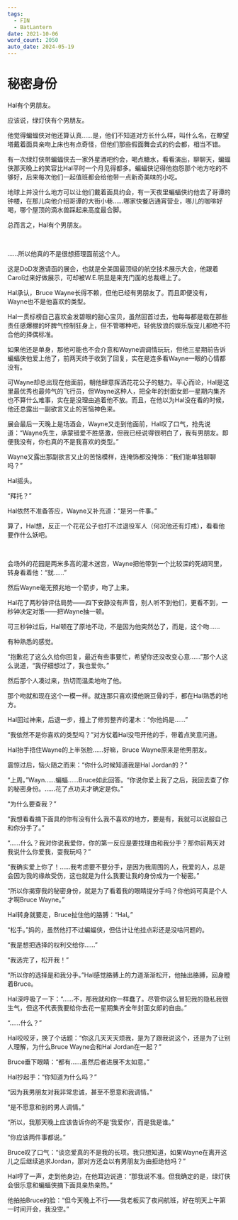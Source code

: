 ```yaml
---
tags:
  - FIN
  - BatLantern
date: 2021-10-06
word_count: 2050
auto_date: 2024-05-19
---
```


# 秘密身份

Hal有个男朋友。

应该说，绿灯侠有个男朋友。

他觉得蝙蝠侠对他还算认真……是，他们不知道对方长什么样，叫什么名，在瞭望塔戴着面具亲吻上床也有点奇怪，但他们那些假面舞会式的约会都，相当不错。

有一次绿灯侠带蝙蝠侠去一家外星酒吧约会，喝点糖水，看看演出，聊聊天，蝙蝠侠那天晚上的笑容比Hal平时一个月见得都多。蝙蝠侠记得他抱怨那个地方吃的不够好，后来每次他们一起值班都会给他带一点新奇美味的小吃。

地球上并没什么地方可以让他们戴着面具约会，有一天夜里蝙蝠侠约他去了哥谭的钟楼，在那儿向他介绍哥谭的大街小巷……哪家快餐店通宵营业，哪儿的咖啡好喝，哪个屋顶的滴水兽踩起来高度最合脚。

总而言之，Hal有个男朋友。

<br>

……所以他真的不是很想搭理面前这个人。

这是DoD发邀请函的展会，也就是全美国最顶级的航空技术展示大会，他跟着Carol过来好做展示，可却被W.E.明显是来充门面的总裁缠上了。

Hal承认，Bruce Wayne长得不赖，但他已经有男朋友了。而且即便没有，Wayne也不是他喜欢的类型。

Hal一贯标榜自己喜欢金发碧眼的甜心宝贝，虽然回首过去，他每每都是栽在那些责任感爆棚的坏脾气控制狂身上，但不管哪种吧，轻佻放浪的娱乐版宠儿都绝不符合他的择偶标准。

如果他还是单身，那他可能也不会介意和Wayne调调情玩玩，但他三星期前告诉蝙蝠侠他爱上他了，前两天终于收到了回复，实在是连多看Wayne一眼的心情都没有。

可Wayne却总出现在他面前，朝他肆意挥洒花花公子的魅力。平心而论，Hal是这里最优秀也最帅气的飞行员，但Wayne这种人，把全年的封面女郎一星期内集齐也不算什么难事，实在是没理由追着他不放。而且，在他以为Hal没在看的时候，他还总露出一副欲言又止的苦恼神色来。

展会最后一天晚上是场酒会，Wayne又走到他面前，Hal叹了口气，抢先说道：“Wayne先生，承蒙错爱不胜感激，但我已经说得很明白了，我有男朋友。即便我没有，你也真的不是我喜欢的类型。”

Wayne又露出那副欲言又止的苦恼模样，连掩饰都没掩饰：“我们能单独聊聊吗？”

Hal摇头。

“拜托？”

Hal依然不准备答应，Wayne又补充道：“是另一件事。”

算了，Hal想，反正一个花花公子也打不过退役军人（何况他还有灯戒），看看他要作什么妖吧。

<br>

会场外的花园是两米多高的灌木迷宫，Wayne把他带到一个比较深的死胡同里，转身看着他：“就……”

然后Wayne毫无预兆地一个箭步，吻了上来。

Hal花了两秒钟评估局势——四下安静没有声音，别人听不到他们，更看不到，一秒钟决定对策——把Wayne抽一顿。

可三秒钟过后，Hal顿在了原地不动，不是因为他突然怂了，而是，这个吻……

有种熟悉的感觉。

“抱歉花了这么久给你回复，最近有些事要忙，希望你还没改变心意……”那个人这么说道，“我仔细想过了，我也爱你。”

然后那个人凑过来，热切而温柔地吻了他。

那个吻就和现在这个一模一样。就连那只喜欢摸他豌豆骨的手，都在Hal熟悉的地方。

Hal回过神来，后退一步，撞上了修剪整齐的灌木：“你他妈是……”

“我依然不是你喜欢的类型吗？”对方仗着Hal没甩开他的手，带着点笑意问道。

Hal抬手捂住Wayne的上半张脸……好嘛，Bruce Wayne原来是他男朋友。

震惊过后，恼火随之而来：“你什么时候知道我是Hal Jordan的？”

“上周。”Wayn……蝙蝠……Bruce如此回答。“你说你爱上我了之后，我回去查了你的秘密身份。……花了点功夫才确定是你。”

“为什么要查我？”

“我想看看摘下面具的你有没有什么我不喜欢的地方，要是有，我就可以说服自己和你分手了。”

“……什么？我对你说我爱你，你的第一反应是要找理由和我分手？那你前两天对我说什么你爱我，耍我玩吗？”

“我确实爱上你了！……我考虑要不要分手，是因为我周围的人，我爱的人，总是会因为我的缘故受伤，这也就是为什么我要让我的身份成为一个秘密。”

“所以你揭穿我的秘密身份，就是为了看着我的眼睛提分手吗？你他妈可真是个人才啊Bruce Wayne。”

Hal转身就要走，Bruce扯住他的胳膊：“Hal。”

“松手。”妈的，虽然他打不过蝙蝠侠，但估计让他挂点彩还是没啥问题的。

“我是想把选择的权利交给你……”

“我选完了，松开我！”

“所以你的选择是和我分手。”Hal感觉胳膊上的力道渐渐松开，他抽出胳膊，回身瞪着Bruce。

Hal深呼吸了一下：“……不，那我就和你一样蠢了。尽管你这么冒犯我的隐私我很生气，但这不代表我要给你去花一星期集齐全年封面女郎的自由。”

“……什么？”

Hal咬咬牙，换了个话题：“你这几天天天烦我，是为了跟我说这个，还是为了让别人理解，为什么Bruce Wayne会和Hal Jordan在一起？”

Bruce垂下眼睛：“都有……虽然后者进展不太如意。”

Hal抄起手：“你知道为什么吗？”

“因为我男朋友对我非常忠诚，甚至不愿意和我调情。”

“是不愿意和别的男人调情。”

“所以，我那天晚上应该告诉你的不是‘我爱你’，而是我是谁。”

“你应该两件事都说。”

Bruce叹了口气：“谈恋爱真的不是我的长项。我只想知道，如果Wayne在离开这儿之后继续追求Jordan，那对方还会以有男朋友为由拒绝他吗？”

Hal哼了一声，走到他身边，在他耳边说道：“那我说不准。但我确定的是，绿灯侠会很乐意和蝙蝠侠摘下面具亲热亲热。”

他拍拍Bruce的脸：“但今天晚上不行——我老板买了夜间航班，好在明天上午第一时间开会，我没空。”
